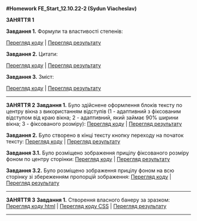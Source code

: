 **#Homework FE_Start_12.10.22-2 (Sydun Viacheslav)**

**ЗАНЯТТЯ 1**

**Завдання 1.** Формули та властивості степенів:

[Перегляд коду](https://github.com/ViacheslavSydun/FE_Start_12.10.22-2/blob/main/Lesson_1/Task_1.html) | [Перегляд результату](https://viacheslavsydun.github.io/FE_Start_12.10.22-2/Lesson_1/Task_1.html)


**Завдання 2.** Цитати:

[Перегляд коду](https://github.com/ViacheslavSydun/FE_Start_12.10.22-2/blob/main/Lesson_1/Task_2.html) | [Перегляд результату](https://viacheslavsydun.github.io/FE_Start_12.10.22-2/Lesson_1/Task_2.html)

**Завдання 3.** Зміст:

[Перегляд коду](https://github.com/ViacheslavSydun/FE_Start_12.10.22-2/blob/main/Lesson_1/Task_3.html) | [Перегляд результату](https://viacheslavsydun.github.io/FE_Start_12.10.22-2/Lesson_1/Task_3.html)


<hr>


**ЗАНЯТТЯ 2**
**Завдання 1.** Було здійснене оформлення блоків тексту по центру вікна з використанням відступів (1 - адаптивний з фіксованим відступом від краю вікна; 2 - адаптивний, який займає 90% ширини вікна; 3 - фіксованого розміру):
[Перегляд коду](https://github.com/ViacheslavSydun/FE_Start_12.10.22-2/blob/main/Lesson_2/Task_1.html) | [Перегляд результату](https://viacheslavsydun.github.io/FE_Start_12.10.22-2/Lesson_2/Task_1.html)

**Завдання 2.** Було створено в кінці тексту кнопку переходу на початок тексту:
[Перегляд коду](https://github.com/ViacheslavSydun/FE_Start_12.10.22-2/blob/main/Lesson_2/Task_2.html) | [Перегляд результату](https://viacheslavsydun.github.io/FE_Start_12.10.22-2/Lesson_2/Task_2.html)

**Завдання 3.1.** Було розміщено зображення прицілу фіксованого розміру фоном по центру сторінки:
[Перегляд коду](https://github.com/ViacheslavSydun/FE_Start_12.10.22-2/blob/main/Lesson_2/Task_3.1.html) | [Перегляд результату](https://viacheslavsydun.github.io/FE_Start_12.10.22-2/Lesson_2/Task_3.1.html)

**Завдання 3.2.** Було розміщено зображення прицілу фоном на всю сторінку зі збереженням пропорцій зображення:
[Перегляд коду](https://github.com/ViacheslavSydun/FE_Start_12.10.22-2/blob/main/Lesson_2/Task_3.2.html) | [Перегляд результату](https://viacheslavsydun.github.io/FE_Start_12.10.22-2/Lesson_2/Task_3.2.html)
<hr>

**ЗАНЯТТЯ 3**
**Завдання 1.** Створення власного банеру за зразком:
[Перегляд коду html](https://github.com/ViacheslavSydun/FE_Start_12.10.22-2/blob/main/Lesson_3/index.html) | [Перегляд коду CSS](https://github.com/ViacheslavSydun/FE_Start_12.10.22-2/blob/main/Lesson_3/css/style.css) | [Перегляд результату](https://viacheslavsydun.github.io/FE_Start_12.10.22-2/Lesson_3/index.html)
<hr>
